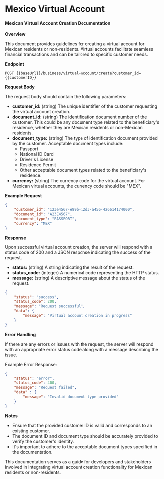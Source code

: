 # Mexico Virtual Account

#### Mexican Virtual Account Creation Documentation

**Overview**

This document provides guidelines for creating a virtual account for Mexican residents or non-residents. Virtual accounts facilitate seamless financial transactions and can be tailored to specific customer needs.

**Endpoint**

`POST {{baseUrl}}/business/virtual-account/create?customer_id={{customerID}}`

**Request Body**

The request body should contain the following parameters:

* **customer\_id:** (string) The unique identifier of the customer requesting the virtual account creation.
* **document\_id:** (string) The identification document number of the customer. This could be any document type related to the beneficiary's residence, whether they are Mexican residents or non-Mexican residents.
* **document\_type:** (string) The type of identification document provided by the customer. Acceptable document types include:
  * Passport
  * National ID Card
  * Driver's License
  * Residence Permit
  * Other acceptable document types related to the beneficiary's residence.
* **currency:** (string) The currency code for the virtual account. For Mexican virtual accounts, the currency code should be "MEX".

**Example Request**

```json
{
    "customer_id": "123e4567-e89b-12d3-a456-426614174000",
    "document_id": "A23E4567",
    "document_type": "PASSPORT",
    "currency": "MEX"
}
```

**Response**

Upon successful virtual account creation, the server will respond with a status code of 200 and a JSON response indicating the success of the request.

* **status:** (string) A string indicating the result of the request.
* **status\_code:** (integer) A numerical code representing the HTTP status.
* **message:** (string) A descriptive message about the status of the request.

```json
{
    "status": "success",
    "status_code": 200,
    "message": "Request successful",
    "data": {
        "message": "Virtual account creation in progress"
    }
}
```

**Error Handling**

If there are any errors or issues with the request, the server will respond with an appropriate error status code along with a message describing the issue.

Example Error Response:

```json
{
    "status": "error",
    "status_code": 400,
    "message": "Request failed",
    "data" : {
        "message": "Invalid document type provided"
    }
}
```

**Notes**

* Ensure that the provided customer ID is valid and corresponds to an existing customer.
* The document ID and document type should be accurately provided to verify the customer's identity.
* It's important to adhere to the acceptable document types specified in the documentation.

This documentation serves as a guide for developers and stakeholders involved in integrating virtual account creation functionality for Mexican residents or non-residents.
